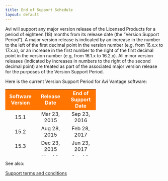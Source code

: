 ```yaml
---
title: End of Support Schedule
layout: default
---
```

Avi will support any major version release of the Licensed Products for a period of eighteen (18) months from its release date (the “Version Support Period”). A major version release is indicated by an increase in the number to the left of the first decimal point in the version number (e.g, from 16.x.x to 17.x.x), or an increase in the first number to the right of the first decimal point in the version number (e.g, from 16.1.x to 16.2.x). All minor version releases (indicated by increases in numbers to the right of the second decimal point) are treated as part of the associated major version release for the purposes of the Version Support Period.

Here is the current Version Support Period for Avi Vantage software:
<table class="table table-hover" style="height: 212px;"> 
 <tbody> 
  <tr> 
   <td style="text-align: center;" bgcolor="ff7500" width="80"><strong><span style="color: white;">Software Version</span></strong></td> 
   <td style="text-align: center;" bgcolor="ff7500" width="80"><strong><span style="color: white;">Release Date</span></strong></td> 
   <td style="text-align: center;" bgcolor="ff7500" width="80"><strong><span style="color: white;">End of Support Date</span></strong></td> 
  </tr> 
  <tr> 
   <td style="text-align: center;">15.1</td> 
   <td style="text-align: center;">Mar 23, 2015</td> 
   <td style="text-align: center;">Sep 23, 2016</td> 
  </tr> 
  <tr> 
   <td style="text-align: center;">15.2</td> 
   <td style="text-align: center;">Aug 28, 2015</td> 
   <td style="text-align: center;">Feb 28, 2017</td> 
  </tr> 
  <tr> 
   <td style="text-align: center;">15.3</td> 
   <td style="text-align: center;">Dec 23, 2015</td> 
   <td style="text-align: center;">Jun 23, 2017</td> 
  </tr> 
  <tr> 
   <td style="text-align: center;">16.1</td> 
   <td style="text-align: center;">Mar 13, 2016</td> 
   <td style="text-align: center;">Sep 13, 2017</td> 
  </tr> 
  <tr> 
   <td style="text-align: center;">16.2</td> 
   <td style="text-align: center;">Jul 19, 2016</td> 
   <td style="text-align: center;">Jan 19, 2018</td> 
  </tr> 
 </tbody> 
</table>

See also:

<a href="/docs/latest/support-terms-and-conditions">Support terms and conditions</a>